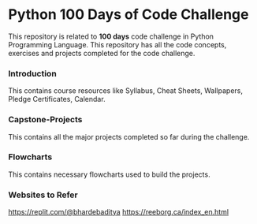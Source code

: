 # Python 100 Days of Code Challenge

This repository is related to **100 days** code challenge in Python Programming Language. This repository has all the code concepts, exercises and projects completed for the code challenge.

### Introduction

This contains course resources like Syllabus, Cheat Sheets, Wallpapers, Pledge Certificates, Calendar.

### Capstone-Projects

This contains all the major projects completed so far during the challenge.

### Flowcharts

This contains necessary flowcharts used to build the projects.

### Websites to Refer

https://replit.com/@bhardebaditya
https://reeborg.ca/index_en.html
